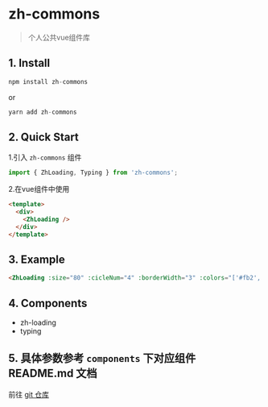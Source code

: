 # zh-commons

> 个人公共vue组件库

## 1. Install
  ```js
  npm install zh-commons
  ```
  or
  ```js
  yarn add zh-commons
  ```

## 2. Quick Start
1.引入 `zh-commons` 组件
```js
import { ZhLoading, Typing } from 'zh-commons';
```

2.在vue组件中使用
```html
<template>
  <div>
    <ZhLoading />
  </div>
</template>
```
## 3. Example

``` html
<ZhLoading :size="80" :cicleNum="4" :borderWidth="3" :colors="['#fb2', '#8c4', '#0a9', '#17b']" />
```
## 4. Components

- zh-loading
- typing

## 5. 具体参数参考 `components` 下对应组件 README.md 文档
  前往 [git 仓库](https://github.com/zonghua2016/zh-commons.git)